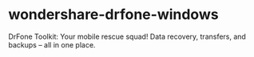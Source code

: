 # wondershare-drfone-windows
DrFone Toolkit: Your mobile rescue squad! Data recovery, transfers, and backups – all in one place.
